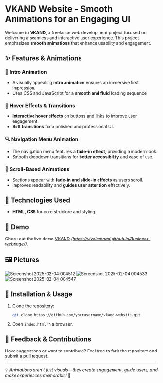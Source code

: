# VKAND Website - Smooth Animations for an Engaging UI

Welcome to **VKAND**, a freelance web development project focused on delivering a seamless and interactive user experience. This project emphasizes **smooth animations** that enhance usability and engagement.

## ✨ Features & Animations

### 🚀 Intro Animation
- A visually appealing **intro animation** ensures an immersive first impression.
- Uses CSS and JavaScript for a **smooth and fluid** loading sequence.

### 🎨 Hover Effects & Transitions
- **Interactive hover effects** on buttons and links to improve user engagement.
- **Soft transitions** for a polished and professional UI.

### 🔍 Navigation Menu Animation
- The navigation menu features a **fade-in effect**, providing a modern look.
- Smooth dropdown transitions for **better accessibility** and ease of use.

### 📜 Scroll-Based Animations
- Sections appear with **fade-in and slide-in effects** as users scroll.
- Improves readability and **guides user attention** effectively.

## 🚀 Technologies Used
- **HTML, CSS** for core structure and styling.

## 🎥 Demo
Check out the live demo [VKAND](#) *(https://vivekannad.github.io/Business-webpage/)*.

## 🖼️ Pictures
![Screenshot 2025-02-04 004512](https://github.com/user-attachments/assets/2929282e-f041-4493-8c2b-98fd5ed60916)
![Screenshot 2025-02-04 004533](https://github.com/user-attachments/assets/d135cf80-b62d-443f-a909-39c48eeeb9b5)
![Screenshot 2025-02-04 004547](https://github.com/user-attachments/assets/c8c10f72-97ee-44d2-875c-ca22311b47fb)

## 📌 Installation & Usage
1. Clone the repository:
   ```bash
   git clone https://github.com/yourusername/vkand-website.git
   ```
2. Open `index.html` in a browser.

## 📩 Feedback & Contributions
Have suggestions or want to contribute? Feel free to fork the repository and submit a pull request.

---
💡 *Animations aren’t just visuals—they create engagement, guide users, and make experiences memorable!* 🚀
